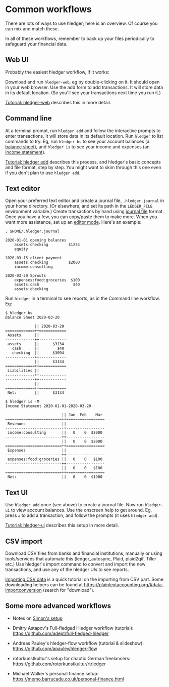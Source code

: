 # Common workflows

<div class=pagetoc>

<!-- toc -->
</div>

There are lots of ways to use hledger; here is an overview.
Of course you can mix and match these.

In all of these workflows, remember to back up your files
periodically to safeguard your financial data.

## Web UI

Probably the easiest hledger workflow, if it works:

Download and run `hledger-web`, eg by double-clicking on it.
It should open in your web browser.
Use the add form to add transactions.
It will store data in its default location.
(So you'll see your transactions next time you run it.)

[Tutorial: hledger-web](web.html) describes this in more detail.

## Command line

At a terminal prompt, run `hledger add` and follow the interactive prompts to enter transactions.
It will store data in its default location.
Run `hledger` to list commands to try.
Eg, run
`hledger bs` to see your account balances (a [balance sheet]), and
`hledger is` to see your income and expenses (an [income statement]).

[Tutorial: hledger add](add.md) describes this process, and hledger's basic concepts and file format, step by step.
You might want to skim through this one even if you don't plan to use `hledger add`.

## Text editor

Open your preferred text editor and create a journal file, `.hledger.journal` in your home directory.
(Or elsewhere, and set its path in the `LEDGER_FILE` environment variable.)
Create transactions by hand using [journal file](journal.html) format.
Once you have a few, you can copy/paste them to make more.
When you want more assistance, set up an [editor mode](editors.html).
Here's an example:

```journal
; $HOME/.hledger.journal

2020-01-01 opening balances
    assets:checking         $1234
    equity

2020-03-15 client payment
    assets:checking         $2000
    income:consulting

2020-03-20 Sprouts
    expenses:food:groceries  $100
    assets:cash               $40
    assets:checking
```

Run `hledger` in a terminal to see reports, as in the Command line workflow. Eg:

```shell
$ hledger bs
Balance Sheet 2020-03-20

             || 2020-03-20 
=============++============
 Assets      ||            
-------------++------------
 assets      ||      $3134 
   cash      ||        $40 
   checking  ||      $3094 
-------------++------------
             ||      $3134 
=============++============
 Liabilities ||            
-------------++------------
-------------++------------
             ||            
=============++============
 Net:        ||      $3134 

$ hledger is -M
Income Statement 2020-01-01-2020-03-20

                         || Jan  Feb    Mar 
=========================++=================
 Revenues                ||                 
-------------------------++-----------------
 income:consulting       ||   0    0  $2000 
-------------------------++-----------------
                         ||   0    0  $2000 
=========================++=================
 Expenses                ||                 
-------------------------++-----------------
 expenses:food:groceries ||   0    0   $100 
-------------------------++-----------------
                         ||   0    0   $100 
=========================++=================
 Net:                    ||   0    0  $1900 
```

## Text UI

Use `hledger add` once (see above) to create a journal file.
Now run `hledger-ui` to view account balances.
Use the onscreen help to get around.
Eg, press `a` to add a transaction, and follow the prompts (it uses `hledger add`).

[Tutorial: hledger-ui](ui.md) describes this setup in more detail.

## CSV import

Download CSV files from banks and financial institutions, manually or
using tools/services that automate this (ledger_autosync, Plaid, plaid2qif, Tiller etc.)
Use hledger's import command to convert and import the new transactions,
and use any of the hledger UIs to see reports.

[Importing CSV data](import-csv.md) is a quick tutorial on the importing from CSV part.
Some downloading helpers can be found at
<https://plaintextaccounting.org/#data-importconversion> (search for "download").


## Some more advanced workflows

- Notes on [Simon's setup](simons-setup.html)

- Dmitry Astapov's Full-fledged Hledger workflow (tutorial):\
  <https://github.com/adept/full-fledged-hledger>

- Andreas Pauley's hledger-flow workflow (tutorial & slideshow):\
  <https://github.com/apauley/hledger-flow>

- rotorkunstkultur's setup for chaotic German freelancers:\
  <https://github.com/rotorkunstkultur/rtrledger>

- Michael Walker's personal finance setup:\
  <https://memo.barrucadu.co.uk/personal-finance.html>


[convert]:           convert-csv-files.html
[import]:            hledger.html#import
[balance sheet]:     https://en.wikipedia.org/wiki/Balance_sheet#Personal
[income statement]:  https://en.wikipedia.org/wiki/Income_statement

